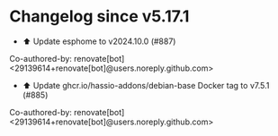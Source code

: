 # Changelog since v5.17.1
- ⬆️ Update esphome to v2024.10.0 (#887)

Co-authored-by: renovate[bot] <29139614+renovate[bot]@users.noreply.github.com> 
- ⬆️ Update ghcr.io/hassio-addons/debian-base Docker tag to v7.5.1 (#885)

Co-authored-by: renovate[bot] <29139614+renovate[bot]@users.noreply.github.com> 
